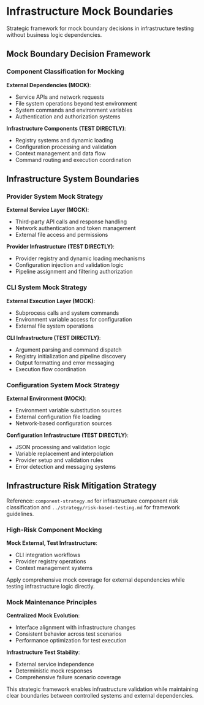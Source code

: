 # Infrastructure Mock Boundaries

Strategic framework for mock boundary decisions in infrastructure testing without business logic dependencies.

## Mock Boundary Decision Framework

### Component Classification for Mocking

**External Dependencies (MOCK)**:
- Service APIs and network requests
- File system operations beyond test environment
- System commands and environment variables
- Authentication and authorization systems

**Infrastructure Components (TEST DIRECTLY)**:
- Registry systems and dynamic loading
- Configuration processing and validation
- Context management and data flow
- Command routing and execution coordination

## Infrastructure System Boundaries

### Provider System Mock Strategy

**External Service Layer (MOCK)**:
- Third-party API calls and response handling
- Network authentication and token management
- External file access and permissions

**Provider Infrastructure (TEST DIRECTLY)**:
- Provider registry and dynamic loading mechanisms
- Configuration injection and validation logic
- Pipeline assignment and filtering authorization

### CLI System Mock Strategy

**External Execution Layer (MOCK)**:
- Subprocess calls and system commands
- Environment variable access for configuration
- External file system operations

**CLI Infrastructure (TEST DIRECTLY)**:
- Argument parsing and command dispatch
- Registry initialization and pipeline discovery
- Output formatting and error messaging
- Execution flow coordination

### Configuration System Mock Strategy

**External Environment (MOCK)**:
- Environment variable substitution sources
- External configuration file loading
- Network-based configuration sources

**Configuration Infrastructure (TEST DIRECTLY)**:
- JSON processing and validation logic
- Variable replacement and interpolation
- Provider setup and validation rules
- Error detection and messaging systems

## Infrastructure Risk Mitigation Strategy

Reference: `component-strategy.md` for infrastructure component risk classification and `../strategy/risk-based-testing.md` for framework guidelines.

### High-Risk Component Mocking

**Mock External, Test Infrastructure**:
- CLI integration workflows
- Provider registry operations
- Context management systems

Apply comprehensive mock coverage for external dependencies while testing infrastructure logic directly.

### Mock Maintenance Principles

**Centralized Mock Evolution**:
- Interface alignment with infrastructure changes
- Consistent behavior across test scenarios
- Performance optimization for test execution

**Infrastructure Test Stability**:
- External service independence
- Deterministic mock responses
- Comprehensive failure scenario coverage

This strategic framework enables infrastructure validation while maintaining clear boundaries between controlled systems and external dependencies.
